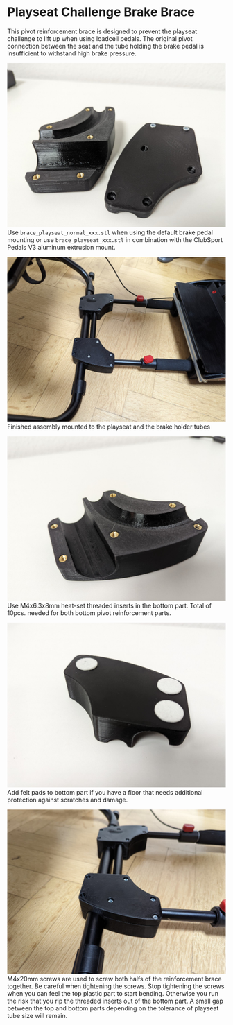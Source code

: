 Playseat Challenge Brake Brace
================
This pivot reinforcement brace is designed to prevent the playseat challenge to lift up when using loadcell pedals. The original pivot connection between the seat and the tube holding the brake pedal is insufficient to withstand high brake pressure.


![](images/playseat_brake_brace_1.jpg)
Use `brace_playseat_normal_xxx.stl` when using the default brake pedal mounting or use `brace_playseat_xxx.stl` in combination with the ClubSport Pedals V3 aluminum extrusion mount.


![](images/playseat_brake_brace_2.jpg)
Finished assembly mounted to the playseat and the brake holder tubes

![](images/playseat_brake_brace_3.jpg)
Use M4x6.3x8mm heat-set threaded inserts in the bottom part. Total of 10pcs. needed for both bottom pivot reinforcement parts.

![](images/playseat_brake_brace_4.jpg)
Add felt pads to bottom part if you have a floor that needs additional protection against scratches and damage.

![](images/playseat_brake_brace_5.jpg)
M4x20mm screws are used to screw both halfs of the reinforcement brace together.
Be careful when tightening the screws. Stop tightening the screws when you can feel the top plastic part to start bending.
Otherwise you run the risk that you rip the threaded inserts out of the bottom part.
A small gap between the top and bottom parts depending on the tolerance of playseat tube size will remain.

